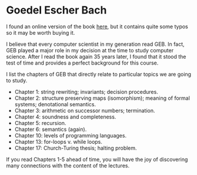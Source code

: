 # Goedel Escher Bach

I found an online version of the book [here](https://www.physixfan.com/wp-content/files/GEBen.pdf), but it contains quite some typos so it may be worth buying it.

I believe that every computer scientist in my generation read GEB. <!--GEB won a Pulitzer price and has been voted one of the best science books many times, for example [here](https://interestingengineering.com/the-19-highest-rated-science-books-on-goodreads-amazon), [here](https://entertainment.time.com/2011/08/30/all-time-100-best-nonfiction-books/slide/godel-escher-bach-by-douglas-hofstadter/), [here](https://theartofliving.com/best-philosophy-books/#60_best_philosophical_nonfiction_books), [here](http://www.listmuse.com/100-best-science-books-time.php).--> In fact, GEB played a major role in my decision at the time to study computer science. <!--When I started to teach programming languages a few years ago I had forgotten about GEB, but when I reread the book recently, I noticed much overlap with my programming languages course. So I decided to make (parts of) the book required reading for this year. I am curious to get your feedback on this ...--> After I read the book again 35 years later, I found that it stood the test of time and provides a perfect background for this course.

I list the chapters of GEB that directly relate to particular topics we are going to study.

- Chapter 1: string rewriting; invariants; decision procedures.
- Chapter 2: structure preserving maps (isomorphism); meaning of formal systems; denotational semantics.
- Chapter 3: arithmetic on successor numbers; termination.
- Chapter 4: soundness and completeness.
- Chapter 5: recursion. 
- Chapter 6: semantics (again).
- Chapter 10: levels of programming languages.
- Chapter 13: for-loops v. while loops.
- Chapter 17: Church-Turing thesis; halting problem.

If you read Chapters 1-5 ahead of time, you will have the joy of discovering many connections with the content of the lectures.